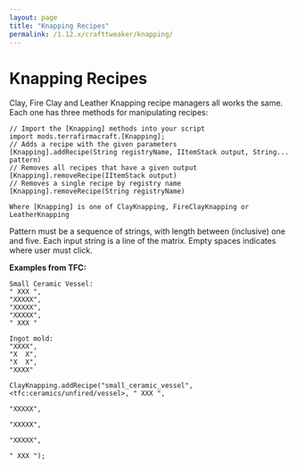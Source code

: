```yaml
---
layout: page
title: "Knapping Recipes"
permalink: /1.12.x/crafttweaker/knapping/
---
```


# Knapping Recipes

Clay, Fire Clay and Leather Knapping recipe managers all works the same. Each one has three methods for manipulating recipes:

```zenscript
// Import the [Knapping] methods into your script
import mods.terrafirmacraft.[Knapping];
// Adds a recipe with the given parameters
[Knapping].addRecipe(String registryName, IItemStack output, String... pattern)
// Removes all recipes that have a given output
[Knapping].removeRecipe(IItemStack output)
// Removes a single recipe by registry name
[Knapping].removeRecipe(String registryName)

Where [Knapping] is one of ClayKnapping, FireClayKnapping or LeatherKnapping
```

Pattern must be a sequence of strings, with length between (inclusive) one and five. Each input string is a line of the matrix. Empty spaces indicates where user must click.

**Examples from TFC:**

```
Small Ceramic Vessel:
" XXX ",
"XXXXX",
"XXXXX",
"XXXXX",
" XXX "
```

```
Ingot mold:
"XXXX",
"X  X",
"X  X",
"XXXX"
```

```zenscript
ClayKnapping.addRecipe("small_ceramic_vessel", <tfc:ceramics/unfired/vessel>, " XXX ",
                                                                              "XXXXX",
                                                                              "XXXXX",
                                                                              "XXXXX",
                                                                              " XXX ");
```
